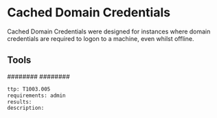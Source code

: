 # Cached Domain Credentials
Cached Domain Credentials were designed for instances where domain credentials are required to logon to a machine, even whilst offline.

## Tools
########
########


```meta
ttp: T1003.005
requirements: admin
results: 
description: 
```